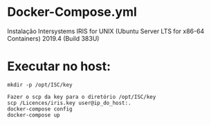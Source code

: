 # Docker-Compose.yml

Instalação Intersystems IRIS for UNIX (Ubuntu Server LTS for x86-64 Containers) 2019.4 (Build 383U) 

# Executar no host:
    mkdir -p /opt/ISC/key
    
    Fazer o scp da key para o diretório /opt/ISC/key
    scp /Licences/iris.key user@ip_do_host:.
    docker-compose config
    docker-compose up
